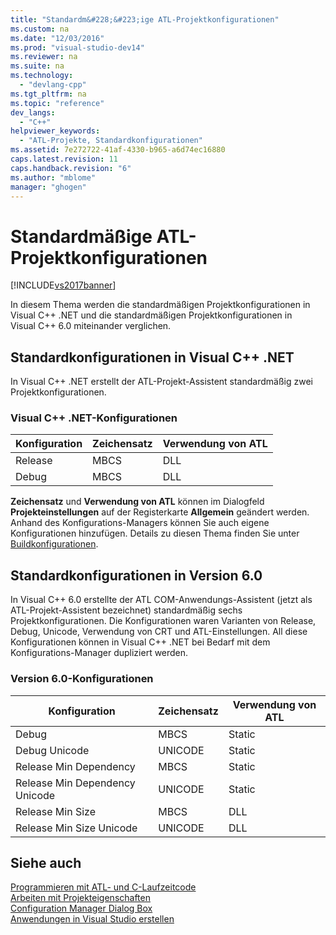 ```yaml
---
title: "Standardm&#228;&#223;ige ATL-Projektkonfigurationen"
ms.custom: na
ms.date: "12/03/2016"
ms.prod: "visual-studio-dev14"
ms.reviewer: na
ms.suite: na
ms.technology: 
  - "devlang-cpp"
ms.tgt_pltfrm: na
ms.topic: "reference"
dev_langs: 
  - "C++"
helpviewer_keywords: 
  - "ATL-Projekte, Standardkonfigurationen"
ms.assetid: 7e272722-41af-4330-b965-a6d74ec16880
caps.latest.revision: 11
caps.handback.revision: "6"
ms.author: "mblome"
manager: "ghogen"
---
```

# Standardm&#228;&#223;ige ATL-Projektkonfigurationen
[!INCLUDE[vs2017banner](../../assembler/inline/includes/vs2017banner.md)]

In diesem Thema werden die standardmäßigen Projektkonfigurationen in Visual C\+\+ .NET und die standardmäßigen Projektkonfigurationen in Visual C\+\+ 6.0 miteinander verglichen.  
  
## Standardkonfigurationen in Visual C\+\+ .NET  
 In Visual C\+\+ .NET erstellt der ATL\-Projekt\-Assistent standardmäßig zwei Projektkonfigurationen.  
  
### Visual C\+\+ .NET\-Konfigurationen  
  
|Konfiguration|Zeichensatz|Verwendung von ATL|  
|-------------------|-----------------|------------------------|  
|Release|MBCS|DLL|  
|Debug|MBCS|DLL|  
  
 **Zeichensatz** und **Verwendung von ATL** können im Dialogfeld **Projekteinstellungen** auf der Registerkarte **Allgemein** geändert werden.  Anhand des Konfigurations\-Managers können Sie auch eigene Konfigurationen hinzufügen.  Details zu diesen Thema finden Sie unter [Buildkonfigurationen](../Topic/Understanding%20Build%20Configurations.md).  
  
## Standardkonfigurationen in Version 6.0  
 In Visual C\+\+ 6.0 erstellte der ATL COM\-Anwendungs\-Assistent \(jetzt als ATL\-Projekt\-Assistent bezeichnet\) standardmäßig sechs Projektkonfigurationen.  Die Konfigurationen waren Varianten von Release, Debug, Unicode, Verwendung von CRT und ATL\-Einstellungen.  All diese Konfigurationen können in Visual C\+\+ .NET bei Bedarf mit dem Konfigurations\-Manager dupliziert werden.  
  
### Version 6.0\-Konfigurationen  
  
|Konfiguration|Zeichensatz|Verwendung von ATL|  
|-------------------|-----------------|------------------------|  
|Debug|MBCS|Static|  
|Debug Unicode|UNICODE|Static|  
|Release Min Dependency|MBCS|Static|  
|Release Min Dependency Unicode|UNICODE|Static|  
|Release Min Size|MBCS|DLL|  
|Release Min Size Unicode|UNICODE|DLL|  
  
## Siehe auch  
 [Programmieren mit ATL\- und C\-Laufzeitcode](../../atl/programming-with-atl-and-c-run-time-code.md)   
 [Arbeiten mit Projekteigenschaften](../../ide/working-with-project-properties.md)   
 [Configuration Manager Dialog Box](assetId:///fa182dca-282e-4ae5-bf37-e155344ca18b)   
 [Anwendungen in Visual Studio erstellen](../Topic/Compiling%20and%20Building%20in%20Visual%20Studio.md)